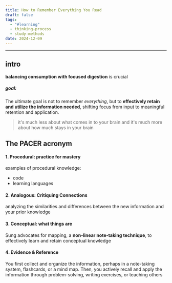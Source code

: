```yaml
---
title: How to Remember Everything You Read
draft: false
tags:
  - "#learning"
  - thinking-process
  - study-methods
date: 2024-12-09
---
```

---
## intro

**balancing consumption with focused digestion** is crucial
##### goal: 
The ultimate goal is not to remember _everything_, but to **effectively retain and utilize the information needed**, shifting focus from input to meaningful retention and application.

>it's much less about what comes in to your brain and it's much more about how much stays in your brain

## The PACER acronym

#### 1. Procedural: practice for mastery
examples of procedural knowledge: 
- code
- learning languages
#### 2. Analogous: Critiquing Connections
analyzing the similarities and differences between the new information and your prior knowledge
#### 3. Conceptual: what things are
Sung advocates for mapping, a **non-linear note-taking technique**, to effectively learn and retain conceptual knowledge
#### 4. Evidence & Reference
You first collect and organize the information, perhaps in a note-taking system, flashcards, or a mind map. Then, you actively recall and apply the information through problem-solving, writing exercises, or teaching others

